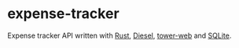 # expense-tracker

Expense tracker API written with [Rust](https://github.com/rust-lang/rust), [Diesel](https://github.com/diesel-rs/diesel), [tower-web](https://github.com/carllerche/tower-web) and [SQLite](https://www.sqlite.org/index.html).

